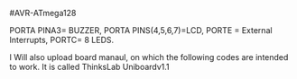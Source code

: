 #AVR-ATmega128

PORTA PINA3= BUZZER, PORTA PINS(4,5,6,7)=LCD, PORTE = External Interrupts, PORTC= 8 LEDS.

I Will also upload board manaul, on which the following codes are intended to work. It is called ThinksLab Uniboardv1.1
